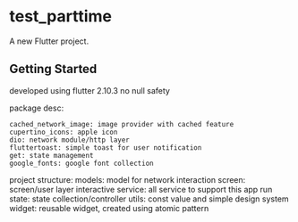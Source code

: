 # test_parttime

A new Flutter project.

## Getting Started

developed using flutter 2.10.3 no null safety

package desc:

    cached_network_image: image provider with cached feature
    cupertino_icons: apple icon
    dio: network module/http layer
    fluttertoast: simple toast for user notification
    get: state management
    google_fonts: google font collection

project structure:
    models: model for network interaction
    screen: screen/user layer interactive
    service: all service to support this app run
    state: state collection/controller
    utils: const value and simple design system
    widget: reusable widget, created using atomic pattern


